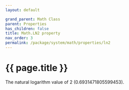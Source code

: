 ```yaml
---
layout: default

grand_parent: Math Class
parent: Properties
has_children: false
title: Math.LN2 property
nav_order: 3
permalink: /package/system/math/properties/ln2
---
```

# {{ page.title }}

The natural logarithm value of 2 (0.6931471805599453).
